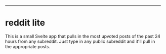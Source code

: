 
---

# reddit lite

This is a small Svelte app that pulls in the most upvoted posts of the past 24 hours from any subreddit. Just type in any public subreddit and it'll pull in the appropriate posts.
